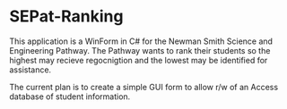 # SEPat-Ranking

This application is a WinForm in C# for the Newman Smith Science and Engineering Pathway. The Pathway wants to rank their students so the highest may recieve regocnigtion and the lowest may be identified for assistance.

The current plan is to create a simple GUI form to allow r/w of an Access database of student information.

